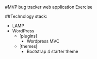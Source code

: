#MVP bug tracker web application Exercise

##Technology stack:
 * LAMP
 * WordPress 
    - [plugins]
        * Wordpress MVC
    * [themes]
        * Bootstrap 4 starter theme
 
